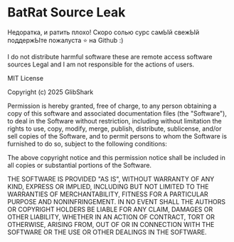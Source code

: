 # BatRat Source Leak
Недоратка, и ратить плохо!
Скоро солью сурс самЬІй свежЬІй поддержЬІте пожалуста ⭐ на Github :)


I do not distribute harmful software
these are remote access software sources
Legal and I am not responsible for the actions of users.

MIT License

Copyright (c) 2025 GlibShark

Permission is hereby granted, free of charge, to any person obtaining a copy
of this software and associated documentation files (the "Software"), to deal
in the Software without restriction, including without limitation the rights
to use, copy, modify, merge, publish, distribute, sublicense, and/or sell
copies of the Software, and to permit persons to whom the Software is
furnished to do so, subject to the following conditions:

The above copyright notice and this permission notice shall be included in all
copies or substantial portions of the Software.

THE SOFTWARE IS PROVIDED "AS IS", WITHOUT WARRANTY OF ANY KIND, EXPRESS OR
IMPLIED, INCLUDING BUT NOT LIMITED TO THE WARRANTIES OF MERCHANTABILITY,
FITNESS FOR A PARTICULAR PURPOSE AND NONINFRINGEMENT. IN NO EVENT SHALL THE
AUTHORS OR COPYRIGHT HOLDERS BE LIABLE FOR ANY CLAIM, DAMAGES OR OTHER
LIABILITY, WHETHER IN AN ACTION OF CONTRACT, TORT OR OTHERWISE, ARISING FROM,
OUT OF OR IN CONNECTION WITH THE SOFTWARE OR THE USE OR OTHER DEALINGS IN THE
SOFTWARE.

